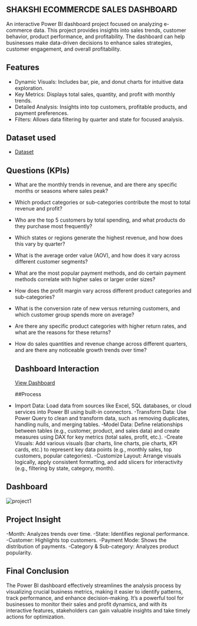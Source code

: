 ## **SHAKSHI ECOMMERCDE SALES DASHBOARD**
An interactive Power BI dashboard project focused on analyzing e-commerce data. This project provides insights into sales trends, customer behavior, product performance, and profitability. The dashboard can help businesses make data-driven decisions to enhance sales strategies, customer engagement, and overall profitability.

## Features
- Dynamic Visuals: Includes bar, pie, and donut charts for intuitive data exploration.
- Key Metrics: Displays total sales, quantity, and profit with monthly trends.
- Detailed Analysis: Insights into top customers, profitable products, and payment preferences.
- Filters: Allows data filtering by quarter and state for focused analysis.

## Dataset used
- <a href ="https://github.com/DataDrivenShakshi/Ecommerce-Insights-Dashboard/blob/main/1stproject.pbix">Dataset</a>

## Questions (KPIs)
- What are the monthly trends in revenue, and are there any specific months or seasons where sales peak?
- Which product categories or sub-categories contribute the most to total revenue and profit?
- Who are the top 5 customers by total spending, and what products do they purchase most frequently?
- Which states or regions generate the highest revenue, and how does this vary by quarter?
- What is the average order value (AOV), and how does it vary across different customer segments?
- What are the most popular payment methods, and do certain payment methods correlate with higher sales or larger order sizes?
- How does the profit margin vary across different product categories and sub-categories?
- What is the conversion rate of new versus returning customers, and which customer group spends more on average?
- Are there any specific product categories with higher return rates, and what are the reasons for these returns?
- How do sales quantities and revenue change across different quarters, and are there any noticeable growth trends over time?

  ## Dashboard Interaction
  <a href="https://github.com/DataDrivenShakshi/Ecommerce-Insights-Dashboard/blob/main/project1.png">View Dashboard</a>

  ##Process
- Import Data: Load data from sources like Excel, SQL databases, or cloud services into Power BI using built-in connectors.
-Transform Data: Use Power Query to clean and transform data, such as removing duplicates, handling nulls, and merging tables.
-Model Data: Define relationships between tables (e.g., customer, product, and sales data) and create measures using DAX for key metrics (total sales, profit, etc.).
-Create Visuals: Add various visuals (bar charts, line charts, pie charts, KPI cards, etc.) to represent key data points (e.g., monthly sales, top customers, popular categories).
-Customize Layout: Arrange visuals logically, apply consistent formatting, and add slicers for interactivity (e.g., filtering by state, category, month).

## Dashboard
![project1](https://github.com/user-attachments/assets/dcf5deaf-fd53-405f-9f03-ee3a761687f9)

## Project Insight
-Month: Analyzes trends over time.
-State: Identifies regional performance.
-Customer: Highlights top customers.
-Payment Mode: Shows the distribution of payments.
-Category & Sub-category: Analyzes product popularity.

## Final Conclusion
The Power BI dashboard effectively streamlines the analysis process by visualizing crucial business metrics, making it easier to identify patterns, track performance, and enhance decision-making. It’s a powerful tool for businesses to monitor their sales and profit dynamics, and with its interactive features, stakeholders can gain valuable insights and take timely actions for optimization.
